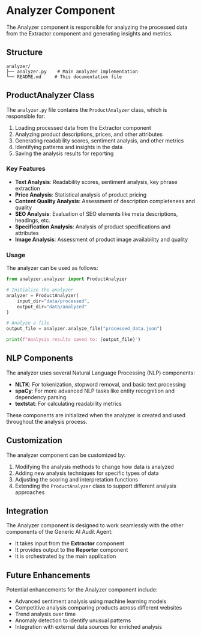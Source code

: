 # Analyzer Component

The Analyzer component is responsible for analyzing the processed data from the Extractor component and generating insights and metrics.

## Structure

```
analyzer/
├── analyzer.py    # Main analyzer implementation
└── README.md     # This documentation file
```

## ProductAnalyzer Class

The `analyzer.py` file contains the `ProductAnalyzer` class, which is responsible for:

1. Loading processed data from the Extractor component
2. Analyzing product descriptions, prices, and other attributes
3. Generating readability scores, sentiment analysis, and other metrics
4. Identifying patterns and insights in the data
5. Saving the analysis results for reporting

### Key Features

- **Text Analysis**: Readability scores, sentiment analysis, key phrase extraction
- **Price Analysis**: Statistical analysis of product pricing
- **Content Quality Analysis**: Assessment of description completeness and quality
- **SEO Analysis**: Evaluation of SEO elements like meta descriptions, headings, etc.
- **Specification Analysis**: Analysis of product specifications and attributes
- **Image Analysis**: Assessment of product image availability and quality

### Usage

The analyzer can be used as follows:

```python
from analyzer.analyzer import ProductAnalyzer

# Initialize the analyzer
analyzer = ProductAnalyzer(
    input_dir="data/processed",
    output_dir="data/analyzed"
)

# Analyze a file
output_file = analyzer.analyze_file("processed_data.json")

print(f"Analysis results saved to: {output_file}")
```

## NLP Components

The analyzer uses several Natural Language Processing (NLP) components:

- **NLTK**: For tokenization, stopword removal, and basic text processing
- **spaCy**: For more advanced NLP tasks like entity recognition and dependency parsing
- **textstat**: For calculating readability metrics

These components are initialized when the analyzer is created and used throughout the analysis process.

## Customization

The analyzer component can be customized by:

1. Modifying the analysis methods to change how data is analyzed
2. Adding new analysis techniques for specific types of data
3. Adjusting the scoring and interpretation functions
4. Extending the `ProductAnalyzer` class to support different analysis approaches

## Integration

The Analyzer component is designed to work seamlessly with the other components of the Generic AI Audit Agent:

- It takes input from the **Extractor** component
- It provides output to the **Reporter** component
- It is orchestrated by the main application

## Future Enhancements

Potential enhancements for the Analyzer component include:

- Advanced sentiment analysis using machine learning models
- Competitive analysis comparing products across different websites
- Trend analysis over time
- Anomaly detection to identify unusual patterns
- Integration with external data sources for enriched analysis

